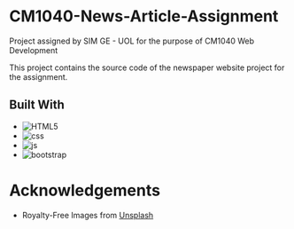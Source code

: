 # CM1040-News-Article-Assignment
Project assigned by SIM GE - UOL for the purpose of CM1040 Web Development

This project contains the source code of the newspaper website project for the assignment. 

## Built With
* ![HTML5](https://img.shields.io/badge/HTML5-E34F26?style=for-the-badge&logo=html5&logoColor=white)
* ![css](https://img.shields.io/badge/CSS-239120?&style=for-the-badge&logo=css3&logoColor=white)
* ![js](https://img.shields.io/badge/JavaScript-F7DF1E?style=for-the-badge&logo=javascript&logoColor=black)
* ![bootstrap](https://img.shields.io/badge/Bootstrap-563D7C?style=for-the-badge&logo=bootstrap&logoColor=white)

# Acknowledgements
* Royalty-Free Images from [Unsplash](https://unsplash.com/)
